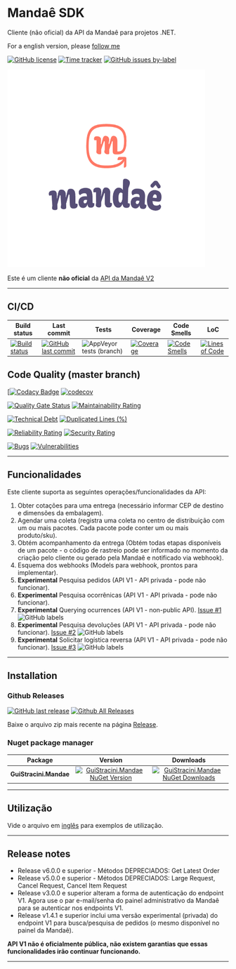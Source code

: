 # Mandaê SDK

Cliente (não oficial) da API da Mandaê para projetos .NET.

For a english version, please [follow me](/README.md)

[![GitHub license](https://img.shields.io/github/license/guibranco/GuiStracini.Mandae)](https://github.com/guibranco/GuiStracini.Mandae)
[![Time tracker](https://wakatime.com/badge/github/guibranco/GuiStracini.Mandae.svg)](https://wakatime.com/badge/github/guibranco/CGuiStracini.Mandae)
[![GitHub issues by-label](https://img.shields.io/github/issues/guibranco/guistracini.mandae/help%20wanted.svg)](https://github.com/guibranco/guistracini.mandae/issues?q=is%3Aissue+is%3Aopen+label%3A%22help+wanted%22)

<img src="https://raw.githubusercontent.com/guibranco/GuiStracini.Mandae/master/Mandae.png" alt="GuiStracini.Mandae" width="450" height="450" />

Este é um cliente **não oficial** da [API da Mandaê V2](https://dev.mandae.com.br/api/index.html)

---

## CI/CD

| Build status | Last commit | Tests | Coverage | Code Smells | LoC | 
|--------------|-------------|-------|----------|-------------|-----|
| [![Build status](https://ci.appveyor.com/api/projects/status/2et11cwujyfnsruj?svg=true)](https://ci.appveyor.com/project/guibranco/guistracini-mandae) | [![GitHub last commit](https://img.shields.io/github/last-commit/guibranco/GuiStracini.Mandae/master)](https://github.com/guibranco/GuiStracini.Mandae) | ![AppVeyor tests (branch)](https://img.shields.io/appveyor/tests/guibranco/GuiStracini.Mandae/master?compact_message) | [![Coverage](https://sonarcloud.io/api/project_badges/measure?project=guibranco_GuiStracini.Mandae&metric=coverage&branch=master)](https://sonarcloud.io/dashboard?id=guibranco_GuiStracini.Mandae) | [![Code Smells](https://sonarcloud.io/api/project_badges/measure?project=guibranco_GuiStracini.Mandae&metric=code_smells&branch=master)](https://sonarcloud.io/dashboard?id=guibranco_GuiStracini.Mandae) | [![Lines of Code](https://sonarcloud.io/api/project_badges/measure?project=guibranco_GuiStracini.Mandae&metric=ncloc&branch=master)](https://sonarcloud.io/dashboard?id=guibranco_GuiStracini.Mandae) | 

## Code Quality (master branch)

[[![Codacy Badge](https://app.codacy.com/project/badge/Grade/727443824fe244be840dc6ba2e444c9e)](https://www.codacy.com/gh/guibranco/GuiStracini.Mandae/dashboard?utm_source=github.com&amp;utm_medium=referral&amp;utm_content=guibranco/GuiStracini.Mandae&amp;utm_campaign=Badge_Grade)
[![codecov](https://codecov.io/gh/guibranco/GuiStracini.Mandae/branch/master/graph/badge.svg)](https://codecov.io/gh/guibranco/GuiStracini.Mandae)

[![Quality Gate Status](https://sonarcloud.io/api/project_badges/measure?project=guibranco_GuiStracini.Mandae&metric=alert_status)](https://sonarcloud.io/dashboard?id=guibranco_GuiStracini.Mandae)
[![Maintainability Rating](https://sonarcloud.io/api/project_badges/measure?project=guibranco_GuiStracini.Mandae&metric=sqale_rating)](https://sonarcloud.io/dashboard?id=guibranco_GuiStracini.Mandae)

[![Technical Debt](https://sonarcloud.io/api/project_badges/measure?project=guibranco_GuiStracini.Mandae&metric=sqale_index)](https://sonarcloud.io/dashboard?id=guibranco_GuiStracini.Mandae)
[![Duplicated Lines (%)](https://sonarcloud.io/api/project_badges/measure?project=guibranco_GuiStracini.Mandae&metric=duplicated_lines_density)](https://sonarcloud.io/dashboard?id=guibranco_GuiStracini.Mandae)

[![Reliability Rating](https://sonarcloud.io/api/project_badges/measure?project=guibranco_GuiStracini.Mandae&metric=reliability_rating)](https://sonarcloud.io/dashboard?id=guibranco_GuiStracini.Mandae)
[![Security Rating](https://sonarcloud.io/api/project_badges/measure?project=guibranco_GuiStracini.Mandae&metric=security_rating)](https://sonarcloud.io/dashboard?id=guibranco_GuiStracini.Mandae)

[![Bugs](https://sonarcloud.io/api/project_badges/measure?project=guibranco_GuiStracini.Mandae&metric=bugs)](https://sonarcloud.io/dashboard?id=guibranco_GuiStracini.Mandae)
[![Vulnerabilities](https://sonarcloud.io/api/project_badges/measure?project=guibranco_GuiStracini.Mandae&metric=vulnerabilities)](https://sonarcloud.io/dashboard?id=guibranco_GuiStracini.Mandae)

---

## Funcionalidades

Este cliente suporta as seguintes operações/funcionalidades da API:

 1. Obter cotações para uma entrega (necessário informar CEP de destino e dimensões da embalagem).
 2. Agendar uma coleta (registra uma coleta no centro de distribuição com um ou mais pacotes. Cada pacote pode conter um ou mais produto/sku).
 3. Obtém acompanhamento da entrega (Obtém todas etapas disponíveis de um pacote - o código de rastreio pode ser informado no momento da criação pelo cliente ou gerado pela Mandaê e notificado via webhook).
 4. Esquema dos webhooks (Models para webhook, prontos para implementar).
 5. **Experimental** Pesquisa pedidos (API V1 - API privada - pode não funcionar).
 6. **Experimental** Pesquisa ocorrênicas (API V1 - API privada - pode não funcionar). 
 6. **Experimental** Querying ocurrences (API V1 - non-public API). [Issue #1](https://github.com/guibranco/GuiStracini.Mandae/issues/1) ![GitHub labels](https://img.shields.io/github/labels/guibranco/BancosBrasileiros/help%20wanted)
 7. **Experimental** Pesquisa devoluções (API V1 - API privada - pode não funcionar). [Issue #2](https://github.com/guibranco/GuiStracini.Mandae/issues/2) ![GitHub labels](https://img.shields.io/github/labels/guibranco/BancosBrasileiros/help%20wanted)
 8. **Experimental** Solicitar logística reversa (API V1 - API privada - pode não funcionar). [Issue #3](https://github.com/guibranco/GuiStracini.Mandae/issues/3) ![GitHub labels](https://img.shields.io/github/labels/guibranco/BancosBrasileiros/help%20wanted)

---

## Installation

### Github Releases

[![GitHub last release](https://img.shields.io/github/release-date/guibranco/GuiStracini.Mandae.svg?style=flat)](https://github.com/guibranco/GuiStracini.Mandae) [![Github All Releases](https://img.shields.io/github/downloads/guibranco/GuiStracini.Mandae/total.svg?style=flat)](https://github.com/guibranco/GuiStracini.Mandae)

Baixe o arquivo zip mais recente na página [Release](https://github.com/GuiBranco/GuiStracini.Mandae/releases).

### Nuget package manager

| Package | Version | Downloads |
|------------------|:-------:|:-------:|
| **GuiStracini.Mandae** | [![GuiStracini.Mandae NuGet Version](https://img.shields.io/nuget/v/GuiStracini.Mandae.svg?style=flat)](https://www.nuget.org/packages/GuiStracini.Mandae/) | [![GuiStracini.Mandae NuGet Downloads](https://img.shields.io/nuget/dt/GuiStracini.Mandae.svg?style=flat)](https://www.nuget.org/packages/GuiStracini.Mandae/) |

---

## Utilização

Vide o arquivo em [inglês](readme.md#usage) para exemplos de utilização.

---

## Release notes

- Release v6.0.0 e superior - Métodos DEPRECIADOS: Get Latest Order
- Release v5.0.0 e superior - Métodos DEPRECIADOS: Large Request, Cancel Request, Cancel Item Request 
- Release v3.0.0 e superior alteram a forma de autenticação do endpoint V1. Agora use o par e-mail/senha do painel administrativo da Mandaê para se autenticar nos endpoints V1.
- Release v1.4.1 e superior inclui uma versão experimental (privada) do endpoint V1 para busca/pesquisa de pedidos (o mesmo disponível no painel da Mandaê). 

**API V1 não é oficialmente pública, não existem garantias que essas funcionalidades irão continuar funcionando.**

---